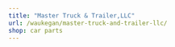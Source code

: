 ```yaml
---
title: "Master Truck & Trailer,LLC"
url: /waukegan/master-truck-and-trailer-llc/
shop: car parts
---
```

